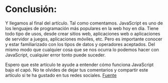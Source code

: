 # Conclusión:
Y llegamos al final del artículo. Tal como comentamos. JavaScript es uno de los lenguajes de programación más populares en la web hoy en día. Tiene todo tipo de usos, desde crear sitios web, aplicaciones web o aplicaciones de servidor a juegos, aplicaciones móviles, etc. Pero es importante conocer y estar familiarizado con los tipos de datos y operadores aceptados. Del mismo modo que cualquier cosa que se nos ocurra lo podemos hacer con JavaScript, cualquier error tonto puede suceder.

Espero que este artículo te ayude a entender cómo funciona JavaScript bajo el capó. No te olvides de dejar tus comentarios y compartir este artículo si te ha gustado en tus redes sociales.
[Fuente](https://ifgeekthen.nttdata.com/es/tipos-de-datos-y-operadores-en-javascript)
